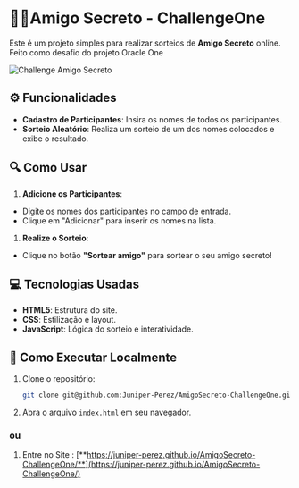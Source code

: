 # 🎁🤫Amigo Secreto - ChallengeOne


Este é um projeto simples para realizar sorteios de **Amigo Secreto** online. Feito como desafio do projeto Oracle One

![Challenge Amigo Secreto](https://github.com/user-attachments/assets/00ae35e0-cd17-46de-8edc-e7f60c981999)

## ⚙️ Funcionalidades

- **Cadastro de Participantes**: Insira os nomes de todos os participantes.
- **Sorteio Aleatório**: Realiza um sorteio de um dos nomes colocados e exibe o resultado.

## 🔍 Como Usar

1. **Adicione os Participantes**:
- Digite os nomes dos participantes no campo de entrada.
- Clique em "Adicionar" para inserir os nomes na lista.
1. **Realize o Sorteio**:
- Clique no botão **"Sortear amigo"** para sortear o seu amigo secreto!

## 💻 Tecnologias Usadas

- **HTML5**: Estrutura do site.
- **CSS**: Estilização e layout.
- **JavaScript**: Lógica do sorteio e interatividade.

## 🚀 Como Executar Localmente

1. Clone o repositório:
    
    ```bash
    git clone git@github.com:Juniper-Perez/AmigoSecreto-ChallengeOne.git
    ```
    
2. Abra o arquivo `index.html` em seu navegador.

 ### ou

1. Entre no Site :
[**https://juniper-perez.github.io/AmigoSecreto-ChallengeOne/**](https://juniper-perez.github.io/AmigoSecreto-ChallengeOne/)



